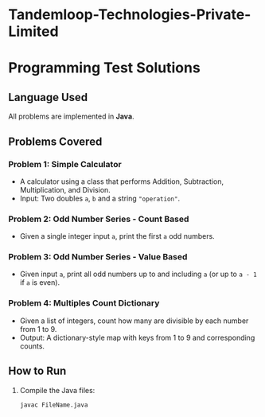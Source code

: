 # Tandemloop-Technologies-Private-Limited
# Programming Test Solutions

## Language Used
All problems are implemented in **Java**.

## Problems Covered

### Problem 1: Simple Calculator
- A calculator using a class that performs Addition, Subtraction, Multiplication, and Division.
- Input: Two doubles `a`, `b` and a string `"operation"`.

### Problem 2: Odd Number Series - Count Based
- Given a single integer input `a`, print the first `a` odd numbers.

### Problem 3: Odd Number Series - Value Based
- Given input `a`, print all odd numbers up to and including `a` (or up to `a - 1` if `a` is even).

### Problem 4: Multiples Count Dictionary
- Given a list of integers, count how many are divisible by each number from 1 to 9.
- Output: A dictionary-style map with keys from 1 to 9 and corresponding counts.

## How to Run

1. Compile the Java files:
   ```bash
   javac FileName.java
